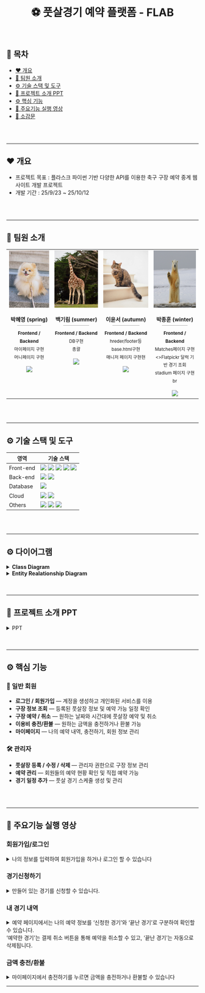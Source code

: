 <h1 align="center">⚽ 풋살경기 예약 플랫폼 - FLAB</h1>

<br>

## 📑 목차
- [❤️ 개요](#overview)
- [👶 팀원 소개](#team)
- [⚙️ 기술 스택 및 도구](#-기술-스택-및-도구)
- [🧱 프로젝트 소개 PPT](#-프로젝트-소개-PPT)
- [⚙️ 핵심 기능](#-핵심-기능)
- [📸 주요기능 실행 영상](#-주요기능-실행-영상)
- [📝 소감문](#-소감문)
<br>
<br>

---
<a id="overview"></a>
## ❤️ 개요
- 프로젝트 목표 : 플라스크 파이썬 기반 다양한 API를 이용한 축구 구장 예약 중계 웹사이트 개발 프로젝트  
- 개발 기간 : 25/9/23 ~ 25/10/12  

<br>
<br>

---
<a id="team"></a>
## 👶 팀원 소개

<div align="center">

<table>
  <tr>
    <!-- spring -->
    <td align="center" width="230" style="vertical-align: top;">
      <img src="setting/static/img/hi1.jpg" width="120" height="150" alt="spring"><br><br>
      <b>박혜영 (spring)</b>
      <div style="width:60%;margin:6px auto;border-bottom:1px solid #aaa;"></div>
      <sub><b>Frontend / Backend</b></sub><br>
      <sub>마이페이지 구현<br>머니페이지 구현</sub><br><br>
      <a href="https://github.com/gangazigood"><img src="https://img.shields.io/badge/GitHub-181717?style=flat&logo=github&logoColor=white"></a>
    </td>
    <td align="center" width="230" style="vertical-align: top;">
      <img src="setting/static/img/hi2.jpg" width="120" height="150" alt="summer"><br><br>
      <b>백기림 (summer)</b>
      <div style="width:60%;margin:6px auto;border-bottom:1px solid #aaa;"></div>
      <sub><b>Frontend / Backend</b></sub><br>
      <sub>DB구현<br>총괄</sub><br><br>
      <a href="https://github.com/girintr"><img src="https://img.shields.io/badge/GitHub-181717?style=flat&logo=github&logoColor=white"></a>
    </td>
    <td align="center" width="230" style="vertical-align: top;">
      <img src="setting/static/img/hi3.jpg" width="120" height="150" alt="autumn"><br><br>
      <b>이윤서 (autumn)</b>
      <div style="width:60%;margin:6px auto;border-bottom:1px solid #aaa;"></div>
      <sub><b>Frontend / Backend</b></sub><br>
      <sub>hreder/footer등 base.html구현<br>매니저 페이지 구현현</sub><br><br>
      <a href="https://github.com/yoo05-seo"><img src="https://img.shields.io/badge/GitHub-181717?style=flat&logo=github&logoColor=white"></a>
    </td>
    <td align="center" width="230" style="vertical-align: top;">
      <img src="setting/static/img/hi4.jpg" width="120" height="150px" alt="winter"><br><br>
      <b>박종훈 (winter)</b>
      <div style="width:60%;margin:6px auto;border-bottom:1px solid #aaa;"></div>
      <sub><b>Frontend / Backend</b></sub><br>
      <sub>Matches페이지 구현<>Flatpickr 달력 기반 경기 조회<br>stadium 페이지 구현br</sub><br><br>
      <a href="https://github.com/dailyhune"><img src="https://img.shields.io/badge/GitHub-181717?style=flat&logo=github&logoColor=white"></a>
    </td>
  </tr>
</table>

</div>
<br>
<br>

---

## ⚙️ 기술 스택 및 도구

| 영역 | 기술 스택 |
| --- | --- |
| Front-end | <img src="https://img.shields.io/badge/HTML5-E34F26?style=flat-square&logo=HTML5&logoColor=fff"/> <img src="https://img.shields.io/badge/JavaScript-F7DF1E?style=flat-square&logo=JavaScript&logoColor=000"/> <img src="https://img.shields.io/badge/bootstrap-7952B3?style=flat-square&logo=bootstrap&logoColor=white"/> <img src="https://img.shields.io/badge/jquery-0769AD?style=flat-square&logo=jquery&logoColor=white"/> <img src="https://img.shields.io/badge/CSS3-1572B6?style=flat-square&logo=CSS3&logoColor=fff"/> |
| Back-end | <img src="https://img.shields.io/badge/Python-3776AB?style=flat-square&logo=Python&logoColor=white"/> <img src="https://img.shields.io/badge/Flask-000000?style=flat-square&logo=Flask&logoColor=white"/> |
| Database | <img src="https://img.shields.io/badge/MySQL-4479A1?style=flat-square&logo=MySQL&logoColor=white"/> |
| Cloud | <img src="https://img.shields.io/badge/AWS-232F3E?style=flat-square&logo=amazon-aws&logoColor=white"/> <img src="https://img.shields.io/badge/Docker-2496ED?style=flat-square&logo=Docker&logoColor=white"/> |
| Others | <img src="https://img.shields.io/badge/Git-F05032?style=flat-square&logo=git&logoColor=white"/> <img src="https://img.shields.io/badge/GitHub-181717?style=flat-square&logo=github&logoColor=white"/> <img src="https://img.shields.io/badge/Figma-F24E1E?style=flat-square&logo=figma&logoColor=white"/> |

<br>
<br>

---

## ⚙️ 다이어그램

<details><summary><b>Class Diagram</b></summary>
<img src="readme_img/diagram1.png"/>
</details>


<details><summary><b>Entity Realationship Diagram</b></summary>
<img src="readme_img/diagram2.png"/>
</details>

<br>
<br>

---

## 🧱 프로젝트 소개 PPT
<details><summary>PPT</summary>
  
| ![football_1](readme_img/football_1.png) | ![football_2](readme_img/football_2.png) |
| :--: | :--: |
| ![football_3](readme_img/football_3.png) | ![football_4](readme_img/football_4.png) |
| ![football_5](readme_img/football_5.png) | ![football_6](readme_img/football_6.png) |
| ![football_7](readme_img/football_7.png) | ![football_8](readme_img/football_8.png) |
| ![football_9](readme_img/football_9.png) | ![football_10](readme_img/football_10.png) |
| ![football_3](readme_img/football_11.png) | ![football_4](readme_img/football_12.png) |
| ![football_5](readme_img/football_13.png) | ![football_6](readme_img/football_14.png) |
| ![football_7](readme_img/football_15.png) | ![football_8](readme_img/football_16.png) |
| ![football_9](readme_img/football_17.png) | ![football_10](readme_img/football_18.png) |
| ![football_9](readme_img/football_19.png) | ![football_10](readme_img/football_20.png) |
</details>  
<br>
<br>

---

## ⚙️ 핵심 기능

### 👤 일반 회원
- **로그인 / 회원가입** — 계정을 생성하고 개인화된 서비스를 이용  
- **구장 정보 조회** — 등록된 풋살장 정보 및 예약 가능 일정 확인  
- **구장 예약 / 취소** — 원하는 날짜와 시간대에 풋살장 예약 및 취소  
- **이용비 충전/환불** — 원하는 금액을 충전하거나 환불 가능  
- **마이페이지** — 나의 예약 내역, 충전하기, 회원 정보 관리  

### 🛠️ 관리자
- **풋살장 등록 / 수정 / 삭제** — 관리자 권한으로 구장 정보 관리  
- **예약 관리** — 회원들의 예약 현황 확인 및 직접 예약 가능  
- **경기 일정 추가** — 풋살 경기 스케줄 생성 및 관리
<br>
<br>

---

## 📸 주요기능 실행 영상


### 회원가입/로그인

<details><summary>나의 정보를 입력하여 회원가입을 하거나 로그인 할 수 있습니다</summary>

![auth](https://github.com/user-attachments/assets/4dabd2c4-921f-4947-ae30-179f6e21f6a8)

</details>


### 경기신청하기

<details><summary>만들어 있는 경기를 신청할 수 있습니다.</summary>
  
![경기신청](https://github.com/user-attachments/assets/a15d249a-1935-40c1-b3d3-5e77adba0420)

</details>

  
### 내 경기 내역  
<details><summary>예약 페이지에서는 나의 예약 정보를 ‘신청한 경기’와 ‘끝난 경기’로 구분하여 확인할 수 있습니다.<br>  
                      ‘예약한 경기’는 결제 취소 버튼을 통해 예약을 취소할 수 있고, ‘끝난 경기’는 자동으로 삭제됩니다.  </summary>


![math_cancle](https://github.com/user-attachments/assets/979a6239-43ad-4b55-ae7e-d370ad561367)


</details>

### 금액 충전/환불

<details><summary>마이페이지에서 충전하기를 누르면 금액을 충전하거나 환불할 수 있습니다</summary>

![money](https://github.com/user-attachments/assets/49ad1f76-23a7-4b2c-aea7-7026dbeaa0d4)


</details>


---

<!-- ## 📝 소감문 -->

